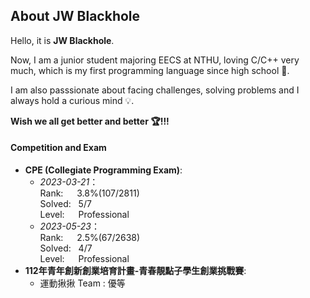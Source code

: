 ## About JW Blackhole

Hello, it is **JW Blackhole**.

Now, I am a junior student majoring EECS at NTHU, loving C/C++ very much, which is my first programming language since high school &#x1f496;.   

I am also passsionate about facing challenges, solving problems and I always hold a curious mind &#x1f4a1;.  

**Wish we all get better and better &#x1F3C6;!!!**

#### Competition and Exam

- **CPE (Collegiate Programming Exam)**:  
    - *2023-03-21*：  
        Rank: &emsp; 3.8%(107/2811)  
        Solved: &nbsp; 5/7   
        Level: &emsp; Professional
    - *2023-05-23*：  
        Rank: &emsp; 2.5%(67/2638)  
        Solved: &nbsp; 4/7  
        Level: &emsp; Professional
- **112年青年創新創業培育計畫-青春靚點子學生創業挑戰賽**:
    - 運動揪揪 Team : 優等

